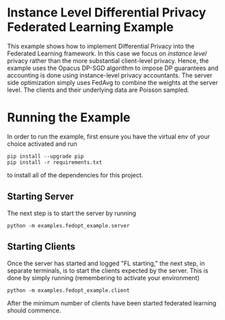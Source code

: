 # Instance Level Differential Privacy Federated Learning Example

This example shows how to implement Differential Privacy into the Federated Learning framework. In this case we focus on *instance level* privacy rather than the more substantial client-level privacy. Hence, the example uses the Opacus DP-SGD algorithm to impose DP guarantees and accounting is done using instance-level privacy accountants. The server side optimization simply uses FedAvg to combine the weights at the server level. The clients and their underlying data are Poisson sampled.

# Running the Example
In order to run the example, first ensure you have the virtual env of your choice activated and run
```
pip install --upgrade pip
pip install -r requirements.txt
```
to install all of the dependencies for this project.

## Starting Server

The next step is to start the server by running
```
python -m examples.fedopt_example.server
```

## Starting Clients

Once the server has started and logged "FL starting," the next step, in separate terminals, is to start the clients expected by the server. This is done by simply running (remembering to activate your environment)
```
python -m examples.fedopt_example.client
```
After the minimum number of clients have been started federated learning should commence.
